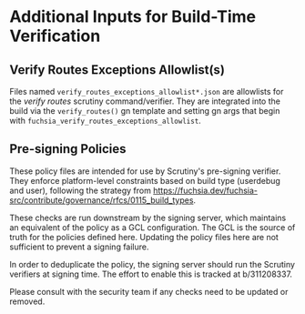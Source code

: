 # Additional Inputs for Build-Time Verification

## Verify Routes Exceptions Allowlist(s)

Files named `verify_routes_exceptions_allowlist*.json` are allowlists for the
_verify routes_ scrutiny command/verifier. They are integrated into the build
via the `verify_routes()` gn template and setting gn args that begin with
`fuchsia_verify_routes_exceptions_allowlist`.

## Pre-signing Policies

These policy files are intended for use by Scrutiny's pre-signing verifier. They enforce platform-level constraints based on build type (userdebug and user), following the strategy from https://fuchsia.dev/fuchsia-src/contribute/governance/rfcs/0115_build_types.

These checks are run downstream by the signing server, which maintains an equivalent of the policy as a GCL configuration. The GCL is the source of truth for the policies defined here. Updating the policy files here are not sufficient to prevent a signing failure.

In order to deduplicate the policy, the signing server should run the Scrutiny verifiers at signing time. The effort to enable this is tracked at b/311208337.

Please consult with the security team if any checks need to be updated or removed.